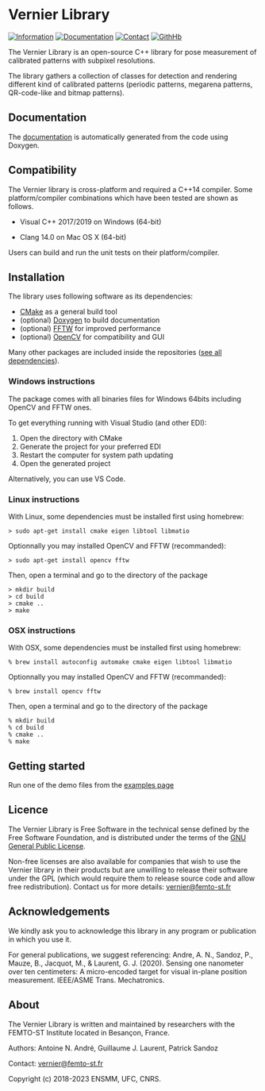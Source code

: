 # Vernier Library 

[![Information](https://img.shields.io/badge/info-on_website-purple.svg)](https://projects.femto-st.fr/vernier/en)
[![Documentation](https://img.shields.io/badge/doc-on_website-blue.svg)](https://vernierlib.github.io/)
[![Contact](https://img.shields.io/badge/contact-form-green.svg)](https://projects.femto-st.fr/vernier/en/contact) 
[![GithHb](https://img.shields.io/badge/sources-on_github-orange.svg)](https://github.com/vernierlib) 

The Vernier Library is an open-source C++ library for pose measurement of calibrated patterns with subpixel resolutions.

The library gathers a collection of classes for detection and rendering different kind of calibrated patterns (periodic patterns, megarena patterns, QR-code-like and bitmap patterns).

## Documentation

The [documentation](https://vernierlib.github.io/) is automatically generated from the code using Doxygen.

## Compatibility

The Vernier library is cross-platform and required a C++14 compiler. Some platform/compiler combinations which have been tested are shown as follows.

* Visual C++ 2017/2019 on Windows (64-bit)
<!--- * GNU C++ 3.8.x on Cygwin -->
* Clang 14.0 on Mac OS X (64-bit)

Users can build and run the unit tests on their platform/compiler.

## Installation

The library uses following software as its dependencies:

* [CMake](https://cmake.org/) as a general build tool
* (optional) [Doxygen](http://www.doxygen.org) to build documentation
* (optional) [FFTW](https://www.fftw.org/) for improved performance 
* (optional) [OpenCV](https://opencv.org/) for compatibility and GUI

Many other packages are included inside the repositories ([see all dependencies](3rdparty/README.md)).

### Windows instructions

The package comes with all binaries files for Windows 64bits including OpenCV and FFTW ones.

To get everything running with Visual Studio (and other EDI):

1. Open the directory with CMake
2. Generate the project for your preferred EDI
3. Restart the computer for system path updating
4. Open the generated project

Alternatively, you can use VS Code.

### Linux instructions

With Linux, some dependencies must be installed first using homebrew:

	> sudo apt-get install cmake eigen libtool libmatio
	
Optionnally you may installed OpenCV and FFTW (recommanded):

	> sudo apt-get install opencv fftw

Then, open a terminal and go to the directory of the package

	> mkdir build
	> cd build
	> cmake ..
	> make

### OSX instructions

With OSX, some dependencies must be installed first using homebrew:

	% brew install autoconfig automake cmake eigen libtool libmatio
	
Optionnally you may installed OpenCV and FFTW (recommanded):

	% brew install opencv fftw

Then, open a terminal and go to the directory of the package

	% mkdir build
	% cd build
	% cmake ..
	% make

## Getting started

Run one of the demo files from the [examples page](https://vernierlib.github.io/examples.html)


## Licence

The Vernier Library is Free Software in the technical sense defined by the Free Software Foundation, and is distributed under the terms of the [GNU General Public License](LICENSE.txt). 

Non-free licenses are also available for companies that wish to use the Vernier library in their products but are unwilling to release their software under the GPL (which would require them to release source code and allow free redistribution). Contact us for more details: [vernier@femto-st.fr](mailto:vernier@femto-st.fr)

## Acknowledgements

We kindly ask you to acknowledge this library in any program or publication in which you use it. 

For general publications, we suggest referencing: Andre, A. N., Sandoz, P., Mauze, B., Jacquot, M., & Laurent, G. J. (2020). Sensing one nanometer over ten centimeters: A micro-encoded target for visual in-plane position measurement. IEEE/ASME Trans. Mechatronics.

## About

The Vernier Library is written and maintained by researchers with the FEMTO-ST Institute located in Besançon, France.

Authors: Antoine N. André, Guillaume J. Laurent, Patrick Sandoz

Contact: [vernier@femto-st.fr](mailto:vernier@femto-st.fr)

Copyright (c) 2018-2023 ENSMM, UFC, CNRS.

